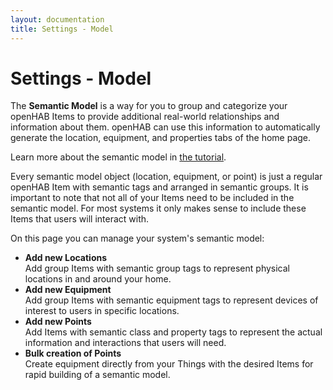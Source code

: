 ```yaml
---
layout: documentation
title: Settings - Model
---
```


# Settings - Model

<!-- START MAINUI SIDEBAR DOC - DO NOT REMOVE -->
The **Semantic Model** is a way for you to group and categorize your openHAB Items to provide additional real-world relationships and information about them.
openHAB can use this information to automatically generate the location, equipment, and properties tabs of the home page.

Learn more about the semantic model in [the tutorial]({{base}}/tutorial/model.html).

Every semantic model object (location, equipment, or point) is just a regular openHAB Item with semantic tags and arranged in semantic groups.
It is important to note that not all of your Items need to be included in the semantic model.
For most systems it only makes sense to include these Items that users will interact with.

On this page you can manage your system's semantic model:

- **Add new Locations**<br>
  Add group Items with semantic group tags to represent physical locations in and around your home.
- **Add new Equipment**<br>
  Add group Items with semantic equipment tags to represent devices of interest to users in specific locations.
- **Add new Points**<br>
  Add Items with semantic class and property tags to represent the actual information and interactions that users will need.
- **Bulk creation of Points**<br>
  Create equipment directly from your Things with the desired Items for rapid building of a semantic model.
<!-- END MAINUI SIDEBAR DOC - DO NOT REMOVE -->
